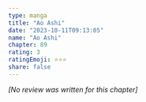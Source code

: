 ```yaml
---
type: manga
title: "Ao Ashi"
date: "2023-10-11T09:13:05"
name: "Ao Ashi"
chapter: 89
rating: 3
ratingEmoji: ⭐️⭐️⭐️
share: false
---
```


*[No review was written for this chapter]*
